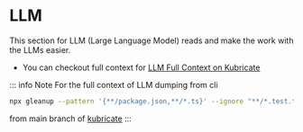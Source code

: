 # LLM

This section for LLM (Large Language Model) reads and make the work with the LLMs easier.

- You can checkout full context for [LLM Full Context on Kubricate](/assets/llm/full.md)

::: info Note
For the full context of LLM dumping from cli

```bash
npx gleanup --pattern '{**/package.json,**/*.ts}' --ignore "**/*.test.ts" --ignore "**/vitest.config.ts" --ignore "tools/**" --ignore "config/**"
```
from main branch of [kubricate](https://github.com/thaitype/kubricate)
:::